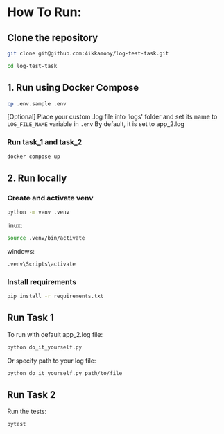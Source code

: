 # How To Run:

## Clone the repository
```sh
git clone git@github.com:4ikkamony/log-test-task.git
```

```sh
cd log-test-task
```
## 1. Run using Docker Compose

```sh
cp .env.sample .env
```
[Optional] Place your custom .log file into 'logs' folder
and set its name to ```LOG_FILE_NAME``` variable in ```.env```
By default, it is set to app_2.log

### Run task_1 and task_2
```sh
docker compose up
```

## 2. Run locally

### Create and activate venv
```sh
python -m venv .venv
```

linux:
```sh
source .venv/bin/activate
```

windows:
```sh
.venv\Scripts\activate
```

### Install requirements
```sh
pip install -r requirements.txt
```

## Run Task 1
To run with default app_2.log file:
```sh
python do_it_yourself.py
```
Or specify path to your log file:
```sh
python do_it_yourself.py path/to/file
 ```

## Run Task 2
Run the tests:
```sh
pytest
```
